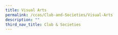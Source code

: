 ```yaml
---
title: Visual Arts
permalink: /ccas/Club-and-Societies/Visual-Arts
description: ""
third_nav_title: Club & Societies
---
```

